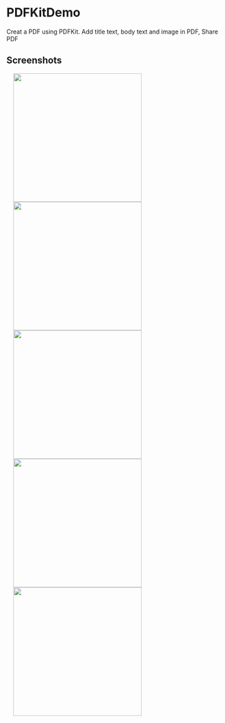 # PDFKitDemo
Creat a PDF using PDFKit. Add title text, body text and image in PDF, Share PDF



## Screenshots
<img src="https://user-images.githubusercontent.com/40312017/91686835-f9a3fc80-eb7b-11ea-9d38-565d53234ddd.png" width="300"  align="left" hspace="16"> 
<img src="https://user-images.githubusercontent.com/40312017/91686843-fc9eed00-eb7b-11ea-8443-fb7c90c9bcf7.png" width="300"  align="left" hspace="16"> 
<img src="https://user-images.githubusercontent.com/40312017/91686855-01fc3780-eb7c-11ea-891f-9a2219a21ce7.png" width="300"  align="left" hspace="16"> 
<img src="https://user-images.githubusercontent.com/40312017/91686860-04f72800-eb7c-11ea-9345-8893bd015795.png" width="300"  align="left" hspace="16"> 
<img src="https://user-images.githubusercontent.com/40312017/91686866-07598200-eb7c-11ea-851c-640beb517671.png" width="300"  align="left" hspace="16"> 
